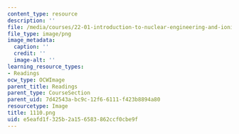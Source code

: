 ```yaml
---
content_type: resource
description: ''
file: /media/courses/22-01-introduction-to-nuclear-engineering-and-ionizing-radiation-fall-2016/e5eafd1f325b2a156583862ccf0cbe9f_1110.png
file_type: image/png
image_metadata:
  caption: ''
  credit: ''
  image-alt: ''
learning_resource_types:
- Readings
ocw_type: OCWImage
parent_title: Readings
parent_type: CourseSection
parent_uid: 7d42543a-bc9c-12f6-6111-f423b8894a80
resourcetype: Image
title: 1110.png
uid: e5eafd1f-325b-2a15-6583-862ccf0cbe9f
---
```

